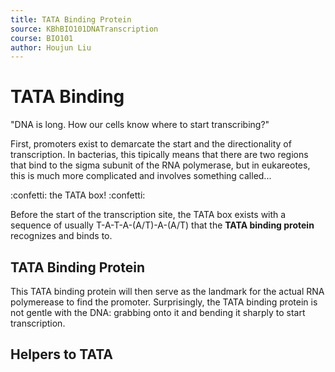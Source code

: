 ```yaml
---
title: TATA Binding Protein
source: KBhBIO101DNATranscription
course: BIO101
author: Houjun Liu
---
```


# TATA Binding
"DNA is long. How our cells know where to start transcribing?"

First, promoters exist to demarcate the start and the directionality of transcription. In bacterias, this tipically means that there are two regions that bind to the sigma subunit of the RNA polymerase, but in eukareotes, this is much more complicated and involves something called...

:confetti: the TATA box! :confetti:

Before the start of the transcription site, the TATA box exists with a sequence of usually T-A-T-A-(A/T)-A-(A/T) that the **TATA binding protein** recognizes and binds to.

## TATA Binding Protein

This TATA binding protein will then serve as the landmark for the actual RNA polymerease to find the promoter. Surprisingly, the TATA binding protein is not gentle with the DNA: grabbing onto it and bending it sharply to start transcription.

## Helpers to TATA
